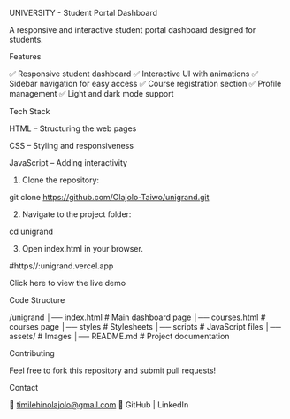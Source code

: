 UNIVERSITY - Student Portal Dashboard

A responsive and interactive student portal dashboard designed for students.

Features

✅ Responsive student dashboard
✅ Interactive UI with animations
✅ Sidebar navigation for easy access
✅ Course registration section
✅ Profile management
✅ Light and dark mode support

Tech Stack

HTML – Structuring the web pages

CSS – Styling and responsiveness

JavaScript – Adding interactivity



1. Clone the repository:

git clone https://github.com/Olajolo-Taiwo/unigrand.git


2. Navigate to the project folder:

cd unigrand


3. Open index.html in your browser.

#https//:unigrand.vercel.app

Click here to view the live demo

Code Structure

/unigrand
│── index.html  # Main dashboard page
│── courses.html  # courses page
│── styles      # Stylesheets
│── scripts     # JavaScript files
│── assets/     # Images
│── README.md   # Project documentation

Contributing

Feel free to fork this repository and submit pull requests!

Contact

📧 timilehinolajolo@gmail.com
🔗 GitHub | LinkedIn
